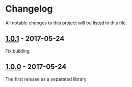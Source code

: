 [1.0.0]: https://github.com/hitmeister/gtin-validator/releases/tag/1.0.0
[1.0.1]: https://github.com/hitmeister/gtin-validator/releases/tag/1.0.1

# Changelog

All notable changes to this project will be listed in this file.

## [1.0.1] - 2017-05-24

Fix building

## [1.0.0] - 2017-05-24

The first release as a separated library
